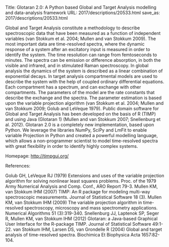 Title: Glotaran 2.0: A Python based Global and Target Analysis modelling and data-analysis framework
URL: 2017/descriptions/20533.html
save_as: 2017/descriptions/20533.html



Global and Target Analysis constitute a methodology to describe spectroscopic data that have been measured as a function of independent variables (van Stokkum et al. 2004; Mullen and van Stokkum 2009). The most important data are time-resolved spectra, where the dynamic response of a system after an excitatory input is measured in order to identify the system. The time resolution can range from femtoseconds to minutes. The spectra can be emission or difference absorption, in both the visible and infrared, and in stimulated Raman spectroscopy. In global analysis the dynamics of the system is described as a linear combination of exponential decays. In target analysis compartmental models are used to describe the system with the help of coupled ordinary differential equations. Each compartment has a spectrum, and can exchange with other compartments. The parameters of the model are the rate constants that describe the exchange and the spectra. The parameter estimation is based upon the variable projection algorithm (van Stokkum et al. 2004; Mullen and van Stokkum 2009; Golub and LeVeque 1979).
Public domain software for Global and Target Analysis has been developed on the basis of R (TIMP) and using Java (Glotaran 1) (Mullen and van Stokkum 2007; Snellenburg et al. 2012).
Glotaran 2.0 is a completely new implementation, based upon Python. We leverage the libraries NumPy, SciPy and LmFit to enable variable Projection in Python and created a powerful modelling language, which allows a non-programmer scientist to model time-resolved spectra with great flexibility in order to identify highly complex systems.
 
Homepage: http://timpgui.org/

References:

Golub GH, LeVeque RJ (1979) Extensions and uses of the variable projection algorithm for solving nonlinear least squares problems. Proc. of the 1979 Army Numerical Analysis and Comp. Conf., ARO Report 79-3.
Mullen KM, van Stokkum IHM (2007) TIMP: An R package for modeling multi-way spectroscopic measurements. Journal of Statistical Software 18 (3).
Mullen KM, van Stokkum IHM (2009) The variable projection algorithm in time-resolved spectroscopy, microscopy and mass spectrometry applications. Numerical Algorithms 51 (3):319-340.
Snellenburg JJ, Laptenok SP, Seger R, Mullen KM, van Stokkum IHM (2012) Glotaran: a Java-based Graphical User Interface for the R-package TIMP. Journal of Statistical Software 49:1-22.
van Stokkum IHM, Larsen DS, van Grondelle R (2004) Global and target analysis of time-resolved spectra. Biochimica Et Biophysica Acta 1657:82-104.